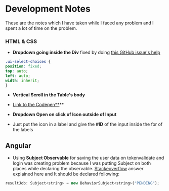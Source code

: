 # Development Notes

These are the notes which I have taken while I faced any problem and I spent a lot of time on the problem.

### HTML & CSS

- **Dropdown going inside the Div** fixed by doing [this GitHub issue's help](https://github.com/angular-ui/ui-select/issues/308)

```css
.ui-select-choices {
position: fixed;
top: auto;
left: auto;
width: inherit;
}
```

- **Vertical Scroll in the Table's body** 

- [Link to the Codepen**](https://codepen.io/paulobrien/pen/NvxNyY)**

- **Dropdown Open on click of Icon outside of Input**

- Just put the icon in a label and give the **#ID** of the input inside the for of the labels

## Angular

- Using **Subject Observable** for saving the user data on tokenvalidate and login was creating problem because I was putting Subject on both places while declaring the observable. [Stackeoverflow](https://stackoverflow.com/questions/50099517/observable-next-is-not-a-function) answer explained here and It should be declared following:

```javascript
resultJob: Subject<string> = new BehaviorSubject<string>("PENDING");
```

